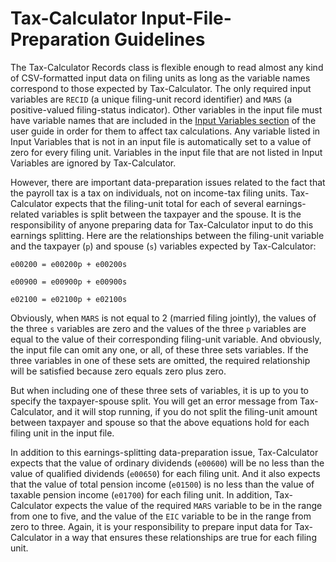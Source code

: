 # Tax-Calculator Input-File-Preparation Guidelines

The Tax-Calculator Records class is flexible enough to read almost any
kind of CSV-formatted input data on filing units as long as the
variable names correspond to those expected by Tax-Calculator.  The
only required input variables are `RECID` (a unique filing-unit record
identifier) and `MARS` (a positive-valued filing-status indicator).
Other variables in the input file must have variable names that are
included in the [Input Variables
section](https://PSLmodels.github.io/Tax-Calculator/index.html#input)
of the user guide in order for them to affect tax
calculations.  Any variable listed in Input Variables that is not in
an input file is automatically set to a value of zero for every filing
unit.  Variables in the input file that are not listed in Input
Variables are ignored by Tax-Calculator.

However, there are important data-preparation issues related to the
fact that the payroll tax is a tax on individuals, not on income-tax
filing units.  Tax-Calculator expects that the filing-unit total for
each of several earnings-related variables is split between the
taxpayer and the spouse.  It is the responsibility of anyone preparing
data for Tax-Calculator input to do this earnings splitting.  Here are
the relationships between the filing-unit variable and the taxpayer
(`p`) and spouse (`s`) variables expected by Tax-Calculator:

```
e00200 = e00200p + e00200s

e00900 = e00900p + e00900s

e02100 = e02100p + e02100s
```

Obviously, when `MARS` is not equal to 2 (married filing jointly), the
values of the three `s` variables are zero and the values of the three
`p` variables are equal to the value of their corresponding
filing-unit variable.  And obviously, the input file can omit any one,
or all, of these three sets variables.  If the three variables in one
of these sets are omitted, the required relationship will be satisfied
because zero equals zero plus zero.

But when including one of these three sets of variables, it is up to you
to specify the taxpayer-spouse split.  You will get an error message
from Tax-Calculator, and it will stop running, if you do not split the
filing-unit amount between taxpayer and spouse so that the above equations
hold for each filing unit in the input file.

In addition to this earnings-splitting data-preparation issue,
Tax-Calculator expects that the value of ordinary dividends (`e00600`)
will be no less than the value of qualified dividends (`e00650`) for
each filing unit.  And it also expects that the value of total pension
income (`e01500`) is no less than the value of taxable pension income
(`e01700`) for each filing unit.  In addition, Tax-Calculator expects
the value of the required `MARS` variable to be in the range from one
to five, and the value of the `EIC` variable to be in the range from
zero to three.  Again, it is your responsibility to prepare input data
for Tax-Calculator in a way that ensures these relationships are true
for each filing unit.
